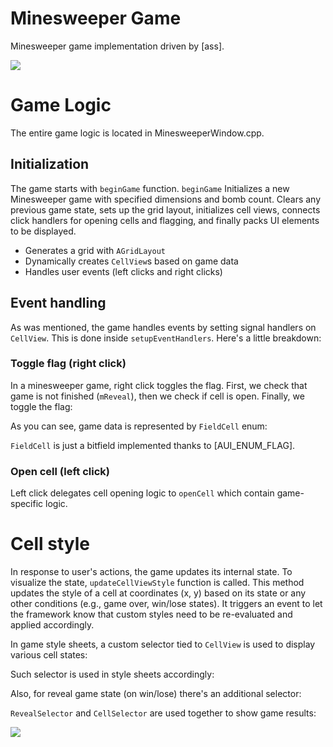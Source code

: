# Minesweeper Game

<!-- aui:example app -->
Minesweeper game implementation driven by [ass].

![](../imgs/Screenshot_20250211_052511.png)

# Game Logic

The entire game logic is located in MinesweeperWindow.cpp.

## Initialization

The game starts with `beginGame` function. `beginGame` Initializes a new Minesweeper game with specified dimensions and
bomb count. Clears any previous game state, sets up the grid layout, initializes cell views, connects click handlers for
opening cells and flagging, and finally packs UI elements to be displayed.

- Generates a grid with `AGridLayout`
- Dynamically creates `CellView`s based on game data
- Handles user events (left clicks and right clicks)

<!-- aui:snippet examples/app/minesweeper/src/MinesweeperWindow.cpp beginGame -->

## Event handling

As was mentioned, the game handles events by setting signal handlers on `CellView`. This is done inside
`setupEventHandlers`. Here's a little breakdown:

### Toggle flag (right click)

In a minesweeper game, right click toggles the flag. First, we check that game is not finished (`mReveal`), then we
check if cell is open. Finally, we toggle the flag:

<!-- aui:snippet examples/app/minesweeper/src/MinesweeperWindow.cpp clickedRight -->

As you can see, game data is represented by `FieldCell` enum:

<!-- aui:snippet examples/app/minesweeper/src/FieldCell.h FieldCell -->

`FieldCell` is just a bitfield implemented thanks to [AUI_ENUM_FLAG].

### Open cell (left click)

Left click delegates cell opening logic to `openCell` which contain game-specific logic.

<!-- aui:snippet examples/app/minesweeper/src/MinesweeperWindow.cpp clicked -->

# Cell style

In response to user's actions, the game updates its internal state. To visualize the state, `updateCellViewStyle`
function is called. This method updates the style of a cell at coordinates (x, y) based on its state or any other
conditions (e.g., game over, win/lose states). It triggers an event to let the framework know that custom styles need to
be re-evaluated and applied accordingly.

In game style sheets, a custom selector tied to `CellView` is used to display various cell states:

<!-- aui:snippet examples/app/minesweeper/src/Style.cpp CellSelector -->

Such selector is used in style sheets accordingly:

<!-- aui:snippet examples/app/minesweeper/src/Style.cpp open -->

Also, for reveal game state (on win/lose) there's an additional selector:

<!-- aui:snippet examples/app/minesweeper/src/Style.cpp RevealSelector -->

`RevealSelector` and `CellSelector` are used together to show game results:

![](imgs/Screenshot_20250211_051126.png)

<!-- aui:snippet examples/app/minesweeper/src/Style.cpp reveal -->
